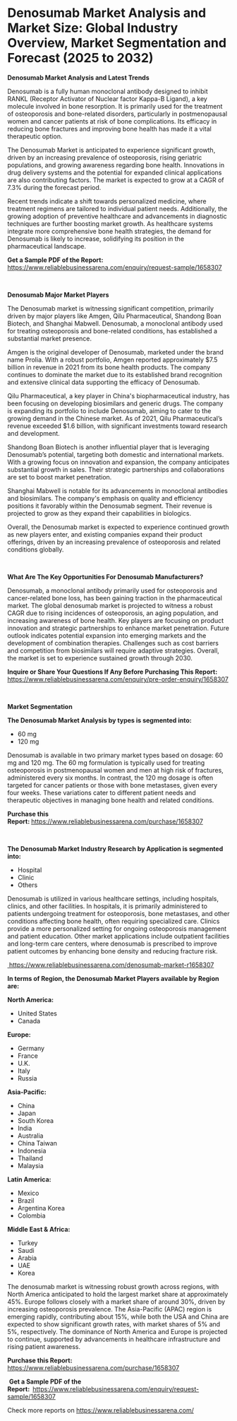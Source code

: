 <p><h1>Denosumab Market Analysis and Market Size: Global Industry Overview, Market Segmentation and Forecast (2025 to 2032)</h1></p><p><strong>Denosumab Market Analysis and Latest Trends</strong></p>
<p><p>Denosumab is a fully human monoclonal antibody designed to inhibit RANKL (Receptor Activator of Nuclear factor Kappa-B Ligand), a key molecule involved in bone resorption. It is primarily used for the treatment of osteoporosis and bone-related disorders, particularly in postmenopausal women and cancer patients at risk of bone complications. Its efficacy in reducing bone fractures and improving bone health has made it a vital therapeutic option.</p><p>The Denosumab Market is anticipated to experience significant growth, driven by an increasing prevalence of osteoporosis, rising geriatric populations, and growing awareness regarding bone health. Innovations in drug delivery systems and the potential for expanded clinical applications are also contributing factors. The market is expected to grow at a CAGR of 7.3% during the forecast period. </p><p>Recent trends indicate a shift towards personalized medicine, where treatment regimens are tailored to individual patient needs. Additionally, the growing adoption of preventive healthcare and advancements in diagnostic techniques are further boosting market growth. As healthcare systems integrate more comprehensive bone health strategies, the demand for Denosumab is likely to increase, solidifying its position in the pharmaceutical landscape.</p></p>
<p><strong>Get a Sample PDF of the Report:&nbsp;</strong> <a href="https://www.reliablebusinessarena.com/enquiry/request-sample/1658307?utm_campaign=2137&utm_medium=2&utm_source=Github&utm_content=ia&utm_term=03032025&utm_id=denosumab">https://www.reliablebusinessarena.com/enquiry/request-sample/1658307</a></p>
<p>&nbsp;</p>
<p><strong>Denosumab Major Market Players</strong></p>
<p><p>The Denosumab market is witnessing significant competition, primarily driven by major players like Amgen, Qilu Pharmaceutical, Shandong Boan Biotech, and Shanghai Mabwell. Denosumab, a monoclonal antibody used for treating osteoporosis and bone-related conditions, has established a substantial market presence.</p><p>Amgen is the original developer of Denosumab, marketed under the brand name Prolia. With a robust portfolio, Amgen reported approximately $7.5 billion in revenue in 2021 from its bone health products. The company continues to dominate the market due to its established brand recognition and extensive clinical data supporting the efficacy of Denosumab.</p><p>Qilu Pharmaceutical, a key player in China's biopharmaceutical industry, has been focusing on developing biosimilars and generic drugs. The company is expanding its portfolio to include Denosumab, aiming to cater to the growing demand in the Chinese market. As of 2021, Qilu Pharmaceutical’s revenue exceeded $1.6 billion, with significant investments toward research and development.</p><p>Shandong Boan Biotech is another influential player that is leveraging Denosumab’s potential, targeting both domestic and international markets. With a growing focus on innovation and expansion, the company anticipates substantial growth in sales. Their strategic partnerships and collaborations are set to boost market penetration.</p><p>Shanghai Mabwell is notable for its advancements in monoclonal antibodies and biosimilars. The company's emphasis on quality and efficiency positions it favorably within the Denosumab segment. Their revenue is projected to grow as they expand their capabilities in biologics.</p><p>Overall, the Denosumab market is expected to experience continued growth as new players enter, and existing companies expand their product offerings, driven by an increasing prevalence of osteoporosis and related conditions globally.</p></p>
<p>&nbsp;</p>
<p><strong>What Are The Key Opportunities For Denosumab Manufacturers?</strong></p>
<p><p>Denosumab, a monoclonal antibody primarily used for osteoporosis and cancer-related bone loss, has been gaining traction in the pharmaceutical market. The global denosumab market is projected to witness a robust CAGR due to rising incidences of osteoporosis, an aging population, and increasing awareness of bone health. Key players are focusing on product innovation and strategic partnerships to enhance market penetration. Future outlook indicates potential expansion into emerging markets and the development of combination therapies. Challenges such as cost barriers and competition from biosimilars will require adaptive strategies. Overall, the market is set to experience sustained growth through 2030.</p></p>
<p><strong>Inquire or Share Your Questions If Any Before Purchasing This Report:</strong> <a href="https://www.reliablebusinessarena.com/enquiry/pre-order-enquiry/1658307?utm_campaign=2137&utm_medium=2&utm_source=Github&utm_content=ia&utm_term=03032025&utm_id=denosumab">https://www.reliablebusinessarena.com/enquiry/pre-order-enquiry/1658307</a></p>
<p>&nbsp;</p>
<p><strong>Market Segmentation</strong></p>
<p><strong>The Denosumab Market Analysis by types is segmented into:</strong></p>
<p><ul><li>60 mg</li><li>120 mg</li></ul></p>
<p><p>Denosumab is available in two primary market types based on dosage: 60 mg and 120 mg. The 60 mg formulation is typically used for treating osteoporosis in postmenopausal women and men at high risk of fractures, administered every six months. In contrast, the 120 mg dosage is often targeted for cancer patients or those with bone metastases, given every four weeks. These variations cater to different patient needs and therapeutic objectives in managing bone health and related conditions.</p></p>
<p><strong>Purchase this Report:&nbsp;</strong><a href="https://www.reliablebusinessarena.com/purchase/1658307?utm_campaign=2137&utm_medium=2&utm_source=Github&utm_content=ia&utm_term=03032025&utm_id=denosumab">https://www.reliablebusinessarena.com/purchase/1658307</a></p>
<p>&nbsp;</p>
<p><strong>The Denosumab Market Industry Research by Application is segmented into:</strong></p>
<p><ul><li>Hospital</li><li>Clinic</li><li>Others</li></ul></p>
<p><p>Denosumab is utilized in various healthcare settings, including hospitals, clinics, and other facilities. In hospitals, it is primarily administered to patients undergoing treatment for osteoporosis, bone metastases, and other conditions affecting bone health, often requiring specialized care. Clinics provide a more personalized setting for ongoing osteoporosis management and patient education. Other market applications include outpatient facilities and long-term care centers, where denosumab is prescribed to improve patient outcomes by enhancing bone density and reducing fracture risk.</p></p>
<p><a href="https://www.reliablebusinessarena.com/denosumab-market-r1658307?utm_campaign=2137&utm_medium=2&utm_source=Github&utm_content=ia&utm_term=03032025&utm_id=denosumab">&nbsp;https://www.reliablebusinessarena.com/denosumab-market-r1658307</a></p>
<p><strong>In terms of Region, the Denosumab Market Players available by Region are:</strong></p>
<p>
    <p> <strong> North America: </strong>
        <ul>
            <li>United States</li>
            <li>Canada</li>
        </ul>
        </p> 
    <p> <strong> Europe: </strong>
        <ul>
            <li>Germany</li>
            <li>France</li>
            <li>U.K.</li>
            <li>Italy</li>
            <li>Russia</li>
        </ul>
        </p> 
    <p> <strong> Asia-Pacific: </strong>
        <ul>
            <li>China</li>
            <li>Japan</li>
            <li>South Korea</li>
            <li>India</li>
            <li>Australia</li>
            <li>China Taiwan</li>
            <li>Indonesia</li>
            <li>Thailand</li>
            <li>Malaysia</li>
        </ul>
        </p> 
    <p> <strong> Latin America: </strong>
        <ul>
            <li>Mexico</li>
            <li>Brazil</li>
            <li>Argentina Korea</li>
            <li>Colombia</li>
        </ul>
        </p> 
    <p> <strong> Middle East & Africa: </strong>
        <ul>
            <li>Turkey</li>
            <li>Saudi</li>
            <li>Arabia</li>
            <li>UAE</li>
            <li>Korea</li>
        </ul>
    </p>
    </p>
<p><p>The denosumab market is witnessing robust growth across regions, with North America anticipated to hold the largest market share at approximately 45%. Europe follows closely with a market share of around 30%, driven by increasing osteoporosis prevalence. The Asia-Pacific (APAC) region is emerging rapidly, contributing about 15%, while both the USA and China are expected to show significant growth rates, with market shares of 5% and 5%, respectively. The dominance of North America and Europe is projected to continue, supported by advancements in healthcare infrastructure and rising patient awareness.</p></p>
<p><strong>Purchase this Report: </strong><a href="https://www.reliablebusinessarena.com/purchase/1658307?utm_campaign=2137&utm_medium=2&utm_source=Github&utm_content=ia&utm_term=03032025&utm_id=denosumab">https://www.reliablebusinessarena.com/purchase/1658307</a></p>
<p>&nbsp;<strong>Get a Sample PDF of the Report:&nbsp;&nbsp;</strong><a href="https://www.reliablebusinessarena.com/enquiry/request-sample/1658307?utm_campaign=2137&utm_medium=2&utm_source=Github&utm_content=ia&utm_term=03032025&utm_id=denosumab">https://www.reliablebusinessarena.com/enquiry/request-sample/1658307</a></p>
<p><strong></strong></p>
<p>Check more reports on <a href="https://www.reliablebusinessarena.com/?utm_campaign=2137&utm_medium=2&utm_source=Github&utm_content=ia&utm_term=03032025&utm_id=denosumab">https://www.reliablebusinessarena.com/</a></p>